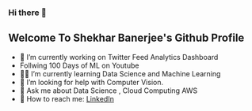 ### Hi there 👋

## Welcome To Shekhar Banerjee's Github Profile

- 🔭 I’m currently working on Twitter Feed Analytics Dashboard
- Follwing 100 Days of ML on Youtube
- :student: I’m currently learning Data Science and Machine Learning 
- 🤔 I’m looking for help with Computer Vision.
- 💬 Ask me about Data Science , Cloud Computing AWS
- :email: How to reach me: [LinkedIn](https://www.linkedin.com/in/shekharbanerjee96/)


